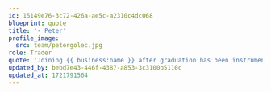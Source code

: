 ```yaml
---
id: 15149e76-3c72-426a-ae5c-a2310c4dc068
blueprint: quote
title: '- Peter'
profile_image:
  src: team/petergolec.jpg
role: Trader
quote: 'Joining {{ business:name }} after graduation has been instrumental in honing my skills and fostering personal growth, both professionally and personally. The transparent culture at {{ business:name }} highlights the collective dedication of every member, fostering an environment where each individual can unleash their full potential as part of a cohesive team.'
updated_by: bebd7e43-446f-4387-a853-3c3100b5110c
updated_at: 1721791564
---
```

